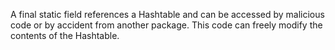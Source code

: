 A final static field references a Hashtable and can be accessed by malicious code or by accident from another package. This code can freely modify the contents of the Hashtable.